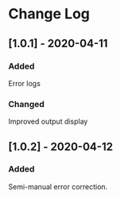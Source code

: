 

# Change Log
 
## [1.0.1] - 2020-04-11
 
### Added
   Error logs
### Changed
   Improved output display
<!--### Fixed-->
## [1.0.2] - 2020-04-12
 
### Added
   Semi-manual error correction.
<!--### Changed-->
<!--### Fixed-->
